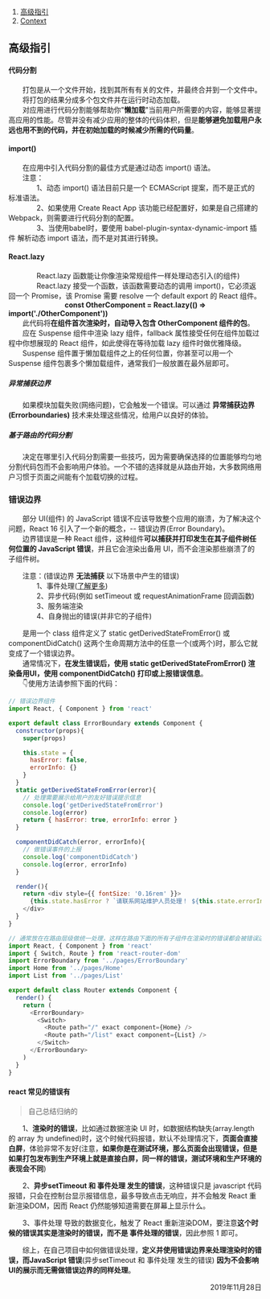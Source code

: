 1. [高级指引](/fore/full_stack/react/react_advanced_guides?id=高级指引)
2. [Context](/fore/full_stack/react/react_context)




## 高级指引
#### 代码分割
&emsp;&emsp;打包是从一个文件开始，找到其所有有关的文件，并最终合并到一个文件中。   
&emsp;&emsp;将打包的结果分成多个包文件并在运行时动态加载。  
&emsp;&emsp;对应用进行代码分割能够帮助你"**懒加载**"当前用户所需要的内容，能够显著提高应用的性能。尽管并没有减少应用的整体的代码体积，但是**能够避免加载用户永远也用不到的代码，并在初始加载的时候减少所需的代码量**。  

#### import()
&emsp;&emsp;在应用中引入代码分割的最佳方式是通过动态 import() 语法。  
&emsp;&emsp;注意：  
&emsp;&emsp;&emsp;&emsp;1、动态 import() 语法目前只是一个 ECMAScript 提案，而不是正式的标准语法。  
&emsp;&emsp;&emsp;&emsp;2、如果使用 Create React App 该功能已经配置好，如果是自己搭建的 Webpack，则需要进行代码分割的配置。  
&emsp;&emsp;&emsp;&emsp;3、当使用babel时，要使用 babel-plugin-syntax-dynamic-import 插件 解析动态 import 语法，而不是对其进行转换。  

#### React.lazy
&emsp;&emsp;&emsp;&emsp;React.lazy 函数能让你像渲染常规组件一样处理动态引入(的组件)  
&emsp;&emsp;&emsp;&emsp;React.lazy 接受一个函数，该函数需要动态的调用 import()，它必须返回一个 Promise，该 Promise 需要 resolve 一个 default export 的 React 组件。  
&emsp;&emsp;&emsp;&emsp;&emsp;&emsp;&emsp;&emsp;**const OtherComponent = React.lazy(() => import('./OtherComponent'))**  
&emsp;&emsp;此代码将**在组件首次渲染时，自动导入包含 OtherComponent 组件的包**。  
&emsp;&emsp;应在 Suspense 组件中渲染 lazy 组件，fallback 属性接受任何在组件加载过程中你想展现的 React 组件，如此使得在等待加载 lazy 组件时做优雅降级。  
&emsp;&emsp;Suspense 组件置于懒加载组件之上的任何位置，你甚至可以用一个 Suspense 组件包裹多个懒加载组件，通常我们一般放置在最外层即可。

##### 异常捕获边界
&emsp;&emsp;如果模块加载失败(网络问题)，它会触发一个错误。可以通过 **异常捕获边界(Errorboundaries)** 技术来处理这些情况，给用户以良好的体验。  
##### 基于路由的代码分割
&emsp;&emsp;决定在哪里引入代码分割需要一些技巧，因为需要确保选择的位置能够均匀地分割代码包而不会影响用户体验。一个不错的选择就是从路由开始，大多数网络用户习惯于页面之间能有个加载切换的过程。   


### 错误边界
&emsp;&emsp;部分 UI(组件) 的 JavaScript 错误不应该导致整个应用的崩溃，为了解决这个问题，React 16 引入了一个新的概念，-- 错误边界(Error Boundary)。  
&emsp;&emsp;边界错误是一种 React 组件，这种组件**可以捕获并打印发生在其子组件树任何位置的 JavaScript 错误**，并且它会渲染出备用 UI，而不会渲染那些崩溃了的子组件树。

&emsp;&emsp;注意：(错误边界 **无法捕获** 以下场景中产生的错误)  
&emsp;&emsp;&emsp;&emsp;1、事件处理([了解更多][1])  
&emsp;&emsp;&emsp;&emsp;2、异步代码(例如 setTimeout 或 requestAnimationFrame 回调函数)  
&emsp;&emsp;&emsp;&emsp;3、服务端渲染  
&emsp;&emsp;&emsp;&emsp;4、自身抛出的错误(并非它的子组件)  

&emsp;&emsp;是用一个 class 组件定义了 static getDerivedStateFromError() 或 componentDidCatch() 这两个生命周期方法中的任意一个(或两个)时，那么它就变成了一个错误边界。  
&emsp;&emsp;通常情况下，**在发生错误后，使用 static getDerivedStateFromError() 渲染备用UI，使用 componentDidCatch() 打印或上报错误信息**。   
&emsp;&emsp;👇使用方法请参照下面的代码： 
```javascript
// 错误边界组件
import React, { Component } from 'react'

export default class ErrorBoundary extends Component {
  constructor(props){
    super(props)

    this.state = {
      hasError: false,
      errorInfo: {}
    }
  }
  static getDerivedStateFromError(error){
    // 处理需要展示给用户的友好错误提示信息
    console.log('getDerivedStateFromError')
    console.log(error)
    return { hasError: true, errorInfo: error }
  }

  componentDidCatch(error, errorInfo){
    // 做错误事件的上报
    console.log('componentDidCatch')
    console.log(error, errorInfo)
  }

  render(){
    return <div style={{ fontSize: '0.16rem' }}>
      {this.state.hasError ? `请联系网站维护人员处理！ ${this.state.errorInfo.toString()}` : this.props.children}
    </div>
  }
}

// 通常放在在路由层级做统一处理，这样在路由下面的所有子组件在渲染时的错误都会被错误边界捕获，而处理成友好的响应形式
import React, { Component } from 'react'
import { Switch, Route } from 'react-router-dom'
import ErrorBoundary from '../pages/ErrorBoundary'
import Home from '../pages/Home'
import List from '../pages/List'

export default class Router extends Component {
  render() {
    return (
      <ErrorBoundary>
        <Switch>
          <Route path="/" exact component={Home} />
          <Route path="/list" exact component={List} />
        </Switch>
      </ErrorBoundary>
    )
  }
}
```

#### react 常见的错误有
> 自己总结归纳的  

&emsp;&emsp;1、**渲染时的错误**，比如通过数据渲染 UI 时，如数据结构缺失(array.length 的 array 为 undefined)时，这个时候代码报错，默认不处理情况下，**页面会直接白屏**，体验非常不友好(注意，**如果你是在测试环境，那么页面会出现错误，但是如果打包发布到生产环境上就是直接白屏，同一样的错误，测试环境和生产环境的表现会不同**)  

&emsp;&emsp;2、**异步setTimeout 和 事件处理 发生的错误**，这种错误只是 javascript 代码报错，只会在控制台显示报错信息，最多导致点击无响应，并不会触发 React 重新渲染DOM，因而 React 仍然能够知道需要在屏幕上显示什么。  

&emsp;&emsp;3、事件处理 导致的数据变化，触发了 React 重新渲染DOM，要注意**这个时候的错误其实是渲染时的错误，而不是 事件处理的错误**，因此参照 1 即可。

&emsp;&emsp;综上，在自己项目中如何做错误处理，**定义并使用错误边界来处理渲染时的错误，而JavaScript 错误**(异步setTimeout 和 事件处理 发生的错误) **因为不会影响UI的展示而无需做错误边界的同样处理**。









<p align="right"> 2019年11月28日 </p>

[1]:https://zh-hans.reactjs.org/docs/error-boundaries.html#how-about-event-handlers